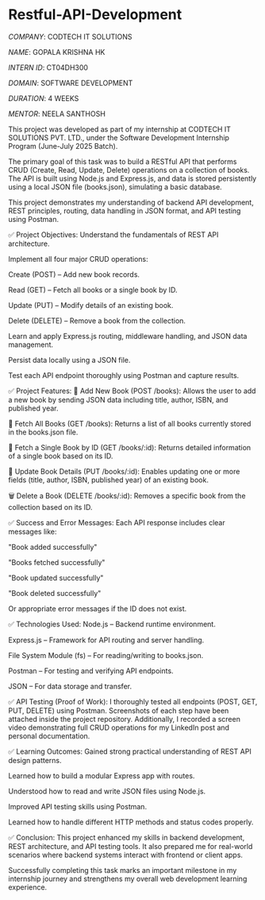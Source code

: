 # Restful-API-Development

*COMPANY*: CODTECH IT SOLUTIONS

*NAME*: GOPALA KRISHNA HK

*INTERN ID*: CT04DH300

*DOMAIN*: SOFTWARE DEVELOPMENT

*DURATION*: 4 WEEKS

*MENTOR*: NEELA SANTHOSH


This project was developed as part of my internship at CODTECH IT SOLUTIONS PVT. LTD., under the Software Development Internship Program (June-July 2025 Batch).

The primary goal of this task was to build a RESTful API that performs CRUD (Create, Read, Update, Delete) operations on a collection of books. The API is built using Node.js and Express.js, and data is stored persistently using a local JSON file (books.json), simulating a basic database.

This project demonstrates my understanding of backend API development, REST principles, routing, data handling in JSON format, and API testing using Postman.

✅ Project Objectives:
Understand the fundamentals of REST API architecture.

Implement all four major CRUD operations:

Create (POST) – Add new book records.

Read (GET) – Fetch all books or a single book by ID.

Update (PUT) – Modify details of an existing book.

Delete (DELETE) – Remove a book from the collection.

Learn and apply Express.js routing, middleware handling, and JSON data management.

Persist data locally using a JSON file.

Test each API endpoint thoroughly using Postman and capture results.

✅ Project Features:
📗 Add New Book (POST /books):
Allows the user to add a new book by sending JSON data including title, author, ISBN, and published year.

📘 Fetch All Books (GET /books):
Returns a list of all books currently stored in the books.json file.

📙 Fetch a Single Book by ID (GET /books/:id):
Returns detailed information of a single book based on its ID.

📕 Update Book Details (PUT /books/:id):
Enables updating one or more fields (title, author, ISBN, published year) of an existing book.

🗑️ Delete a Book (DELETE /books/:id):
Removes a specific book from the collection based on its ID.

✅ Success and Error Messages:
Each API response includes clear messages like:

"Book added successfully"

"Books fetched successfully"

"Book updated successfully"

"Book deleted successfully"

Or appropriate error messages if the ID does not exist.

✅ Technologies Used:
Node.js – Backend runtime environment.

Express.js – Framework for API routing and server handling.

File System Module (fs) – For reading/writing to books.json.

Postman – For testing and verifying API endpoints.

JSON – For data storage and transfer.

✅ API Testing (Proof of Work):
I thoroughly tested all endpoints (POST, GET, PUT, DELETE) using Postman.
Screenshots of each step have been attached inside the project repository.
Additionally, I recorded a screen video demonstrating full CRUD operations for my LinkedIn post and personal documentation.

✅ Learning Outcomes:
Gained strong practical understanding of REST API design patterns.

Learned how to build a modular Express app with routes.

Understood how to read and write JSON files using Node.js.

Improved API testing skills using Postman.

Learned how to handle different HTTP methods and status codes properly.

✅ Conclusion:
This project enhanced my skills in backend development, REST architecture, and API testing tools. It also prepared me for real-world scenarios where backend systems interact with frontend or client apps.

Successfully completing this task marks an important milestone in my internship journey and strengthens my overall web development learning experience.
